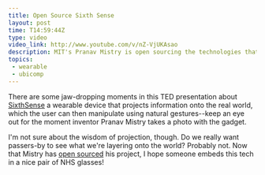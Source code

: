 ```yaml
---
title: Open Source Sixth Sense
layout: post
time: T14:59:44Z
type: video
video_link: http://www.youtube.com/v/nZ-VjUKAsao
description: MIT's Pranav Mistry is open sourcing the technologies that provide a wearable ubicomp sixth sense.
topics:
 - wearable
 - ubicomp
---
```

There are some jaw-dropping moments in this TED presentation about [SixthSense][1] a wearable device that projects information onto the real world, which the user can then manipulate using natural gestures--keep an eye out for the moment inventor Pranav Mistry takes a photo with the gadget.

I'm not sure about the wisdom of projection, though. Do we really want passers-by to see what we're layering onto the world? Probably not. Now that  Mistry has [open sourced][2] his project, I hope someone embeds this tech in a nice pair of <abbr>NHS</abbr> glasses!

[1]:http://www.pranavmistry.com/projects/sixthsense/index.htm
[2]:http://business.rediff.com/slide-show/2009/nov/06/slide-show-1-tech-mit-grad-mistry-to-make-digital-sixthsense-open-source.htm